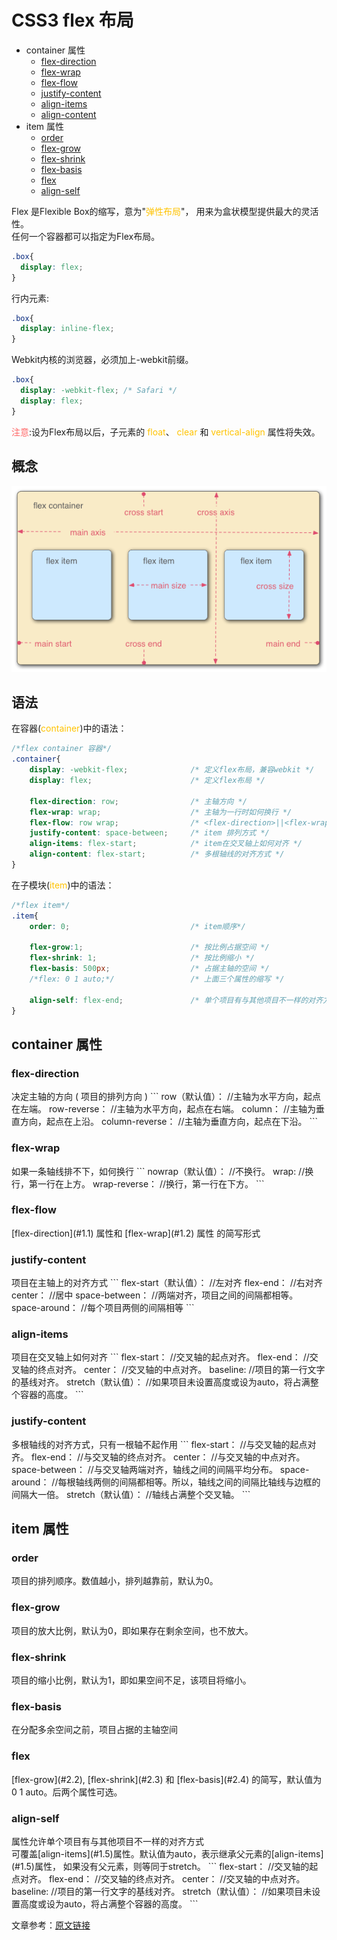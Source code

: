 # CSS3 flex 布局

* container 属性
    * [flex-direction](#1.1)
    * [flex-wrap](#1.2)
    * [flex-flow](#1.3)
    * [justify-content](#1.4)
    * [align-items](#1.5)
    * [align-content](#1.6)
* item 属性
    * [order](#2.1)
    * [flex-grow](#2.2)
    * [flex-shrink](#2.3)
    * [flex-basis](#2.4)
    * [flex](#2.5)
    * [align-self](#2.6)
    


Flex 是Flexible Box的缩写，意为"<font color="ffc300">弹性布局</font>"，
用来为盒状模型提供最大的灵活性。<br/> 
任何一个容器都可以指定为Flex布局。<br/>
```css
.box{
  display: flex;
}
```
行内元素:
```css
.box{
  display: inline-flex;
}
```

Webkit内核的浏览器，必须加上-webkit前缀。

```css
.box{
  display: -webkit-flex; /* Safari */
  display: flex;
}
```
<font color="#ff6767">注意</font>:设为Flex布局以后，子元素的
<font color="#ffc300">float</font>、
<font color="#ffc300">clear</font> 和
<font color="#ffc300">vertical-align</font> 
属性将失效。

## 概念
![概念](./img/flex.png)

## 语法

在容器(<font color="#ffc300">container</font>)中的语法：
```css
/*flex container 容器*/
.container{
    display: -webkit-flex;              /* 定义flex布局，兼容webkit */
    display: flex;                      /* 定义flex布局 */
    
    flex-direction: row;                /* 主轴方向 */
    flex-wrap: wrap;                    /* 主轴为一行时如何换行 */
    flex-flow: row wrap;                /* <flex-direction>||<flex-wrap> */
    justify-content: space-between;     /* item 排列方式 */
    align-items: flex-start;            /* item在交叉轴上如何对齐 */
    align-content: flex-start;          /* 多根轴线的对齐方式 */
}
```
在子模块(<font color="#ffc300">item</font>)中的语法：
```css
/*flex item*/
.item{
    order: 0;                           /* item顺序*/
    
    flex-grow:1;                        /* 按比例占据空间 */
    flex-shrink: 1;                     /* 按比例缩小 */
    flex-basis: 500px;                  /* 占据主轴的空间 */
    /*flex: 0 1 auto;*/                 /* 上面三个属性的缩写 */
    
    align-self: flex-end;               /* 单个项目有与其他项目不一样的对齐方式 */
}
```

## container 属性
<h3 id="1.1">flex-direction</h3>
决定主轴的方向 ( 项目的排列方向 )
```
    row（默认值）：       //主轴为水平方向，起点在左端。
    row-reverse：        //主轴为水平方向，起点在右端。
    column：             //主轴为垂直方向，起点在上沿。
    column-reverse：     //主轴为垂直方向，起点在下沿。
```

<h3 id="1.2">flex-wrap</h3>
如果一条轴线排不下，如何换行
```
    nowrap（默认值）：    //不换行。
    wrap:                //换行，第一行在上方。
    wrap-reverse：       //换行，第一行在下方。
```

<h3 id="1.3">flex-flow</h3>
[flex-direction](#1.1) 属性和 [flex-wrap](#1.2) 属性 的简写形式


<h3 id="1.4">justify-content</h3>
项目在主轴上的对齐方式
```
    flex-start（默认值）：    //左对齐
    flex-end：               //右对齐
    center：                 //居中
    space-between：          //两端对齐，项目之间的间隔都相等。
    space-around：           //每个项目两侧的间隔相等
```

<h3 id="1.5">align-items</h3>
项目在交叉轴上如何对齐
```
    flex-start：         //交叉轴的起点对齐。
    flex-end：           //交叉轴的终点对齐。
    center：             //交叉轴的中点对齐。
    baseline:            //项目的第一行文字的基线对齐。
    stretch（默认值）：   //如果项目未设置高度或设为auto，将占满整个容器的高度。
```

<h3 id="1.6">justify-content</h3>
多根轴线的对齐方式，只有一根轴不起作用
```
    flex-start：         //与交叉轴的起点对齐。
    flex-end：           //与交叉轴的终点对齐。
    center：             //与交叉轴的中点对齐。
    space-between：      //与交叉轴两端对齐，轴线之间的间隔平均分布。
    space-around：       //每根轴线两侧的间隔都相等。所以，轴线之间的间隔比轴线与边框的间隔大一倍。
    stretch（默认值）：   //轴线占满整个交叉轴。
```

## item 属性
<h3 id="2.1">order</h3>
项目的排列顺序。数值越小，排列越靠前，默认为0。


<h3 id="2.2">flex-grow</h3>
项目的放大比例，默认为0，即如果存在剩余空间，也不放大。


<h3 id="2.3">flex-shrink</h3>
项目的缩小比例，默认为1，即如果空间不足，该项目将缩小。

<h3 id="2.4">flex-basis</h3>
在分配多余空间之前，项目占据的主轴空间

<h3 id="2.5">flex</h3>
[flex-grow](#2.2), [flex-shrink](#2.3) 和 [flex-basis](#2.4)
的简写，默认值为0 1 auto。后两个属性可选。

<h3 id="2.6">align-self</h3>
属性允许单个项目有与其他项目不一样的对齐方式<br/>
可覆盖[align-items](#1.5)属性。默认值为auto，表示继承父元素的[align-items](#1.5)属性，
如果没有父元素，则等同于stretch。
```
    flex-start：         //交叉轴的起点对齐。
    flex-end：           //交叉轴的终点对齐。
    center：             //交叉轴的中点对齐。
    baseline:            //项目的第一行文字的基线对齐。
    stretch（默认值）：   //如果项目未设置高度或设为auto，将占满整个容器的高度。
```

文章参考：[原文链接](http://www.ruanyifeng.com/blog/2015/07/flex-grammar.html)
